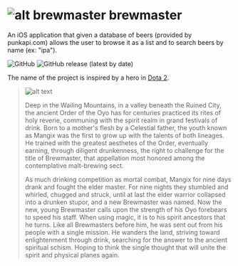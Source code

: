 # ![alt brewmaster](https://static.wikia.nocookie.net/dota2_gamepedia/images/9/9b/Brewmaster_minimap_icon.png/revision/latest/scale-to-width-down/32?cb=20120717000923) brewmaster

An iOS application that given a database of beers (provided by punkapi.com) allows the user to browse it as a list and to search beers by name (ex: "ipa").

![GitHub](https://img.shields.io/github/license/rdaneshvar95/brewmaster) ![GitHub release (latest by date)](https://img.shields.io/github/v/release/rdaneshvar95/brewmaster)

The name of the project is inspired by a hero in [Dota 2](dota2.com).

>![alt text](https://static.wikia.nocookie.net/dota2_gamepedia/images/1/1e/Brewmaster_icon.png/revision/latest/scale-to-width-down/256?cb=20160411210333)
>
>Deep in the Wailing Mountains, in a valley beneath the Ruined City, the ancient Order of the Oyo has for centuries practiced its rites of holy reverie, communing with the spirit realm in grand festivals of drink. Born to a mother's flesh by a Celestial father, the youth known as Mangix was the first to grow up with the talents of both lineages. He trained with the greatest aesthetes of the Order, eventually earning, through diligent drunkenness, the right to challenge for the title of Brewmaster, that appellation most honored among the contemplative malt-brewing sect.  
>
>As much drinking competition as mortal combat, Mangix for nine days drank and fought the elder master. For nine nights they stumbled and whirled, chugged and struck, until at last the elder warrior collapsed into a drunken stupor, and a new Brewmaster was named. Now the new, young Brewmaster calls upon the strength of his Oyo forebears to speed his staff. When using magic, it is to his spirit ancestors that he turns. Like all Brewmasters before him, he was sent out from his people with a single mission. He wanders the land, striving toward enlightenment through drink, searching for the answer to the ancient spiritual schism. Hoping to think the single thought that will unite the spirit and physical planes again.
